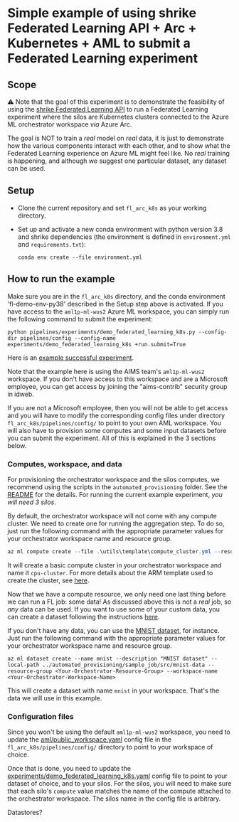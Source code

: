 # Simple example of using shrike Federated Learning API + Arc + Kubernetes + AML to submit a Federated Learning experiment

## Scope
:warning:
Note that the goal of this experiment is to demonstrate the feasibility of using the [shrike Federated Learning API](https://shrike-docs.com/pipeline/federated-learning-doc/) to run a Federated Learning experiment where the silos are Kubernetes clusters connected to the Azure ML orchestrator workspace _via_ Azure Arc. 

The goal is NOT to train a _real_ model on _real_ data, it is just to demonstrate how the various components interact with each other, and to show what the Federated Learning experience on Azure ML might feel like. No _real_ training is happening, and although we suggest one particular dataset, any dataset can be used.

## Setup

- Clone the current repository and set `fl_arc_k8s` as your working directory.
- Set up and activate a new conda environment with python version 3.8 and shrike dependencies (the environment is defined in `environment.yml` and `requirements.txt`):

  `conda env create --file environment.yml`

## How to run the example

Make sure you are in the `fl_arc_k8s` directory, and the conda environment 'fl-demo-env-py38' described in the Setup step above is activated. If you have access to the `aml1p-ml-wus2` Azure ML workspace, you can simply run the following command to submit the experiment:

```
python pipelines/experiments/demo_federated_learning_k8s.py --config-dir pipelines/config --config-name experiments/demo_federated_learning_k8s +run.submit=True
```

Here is an [example successful experiment](https://ml.azure.com/runs/7d2e979a-0785-4ff0-a5d0-b1d43f6c8467?wsid=/subscriptions/48bbc269-ce89-4f6f-9a12-c6f91fcb772d/resourcegroups/aml1p-rg/workspaces/aml1p-ml-wus2&tid=72f988bf-86f1-41af-91ab-2d7cd011db47#).

Note that the example here is using the AIMS team's `aml1p-ml-wus2` workspace. If you don't have access to this workspace and are a Microsoft employee, you can get access by joining the "aims-contrib" security group in idweb.

If you are not a Microsoft employee, then you will not be able to get access and you will have to modify the corresponding config files under directory `fl_arc_k8s/pipelines/config/` to point to your own AML workspace. You will also have to provision some computes and some input datasets before you can submit the experiment. All of this is explained in the 3 sections below.

### Computes, workspace, and data
For provisioning the orchestrator workspace and the silos computes, we recommend using the scripts in the `automated_provisioning` folder. See the [README](../automated_provisioning/README.md) for the details. For running the current example experiment, _you will need 3 silos_.

By default, the orchestrator workspace will not come with any compute cluster. We need to create one for  running the aggregation step. To do so, just run the following command with the appropriate parameter values for your orchestrator workspace name and resource group.

```ps1
az ml compute create --file .\utils\template\compute_cluster.yml --resource-group <Your-Orchestrator-Resource-Group> --workspace-name <Your-Orchestrator-Workspace-Name>
```

It will create a basic compute cluster in your orchestrator workspace and name it `cpu-cluster`. For more details about the ARM template used to create the cluster, see [here](https://docs.microsoft.com/en-us/azure/machine-learning/how-to-create-attach-compute-cluster?tabs=azure-cli#create).

Now that we have a compute resource, we only need one last thing before we can run a FL job: some data! As discussed above this is not a _real_ job, so _any_ data can be used. If you want to use some of your custom data, you can create a dataset following the instructions [here](https://docs.microsoft.com/en-us/azure/machine-learning/v1/how-to-create-register-datasets).

If you don't have any data, you can use the [MNIST dataset](https://en.wikipedia.org/wiki/MNIST_database), for instance. Just run the following command with the appropriate parameter values for your orchestrator workspace name and resource group.

```
az ml dataset create --name mnist --description "MNIST dataset" --local-path ../automated_provisioning/sample_job/src/mnist-data --resource-group <Your-Orchestrator-Resource-Group> --workspace-name <Your-Orchestrator-Workspace-Name>
```

This will create a dataset with name `mnist` in your workspace. That's the data we will use in this example.

### Configuration files
Since you won't be using the default `aml1p-ml-wus2` workspace, you need to update the [aml/public_workspace.yaml](./pipelines/config/aml/public_workspace.yaml) config file in the `fl_arc_k8s/pipelines/config/` directory to point to your workspace of choice.

Once that is done, you need to update the [experiments/demo_federated_learning_k8s.yaml](./pipelines/config/experiments/demo_federated_learning_k8s.yaml) config file to point to your dataset of choice, and to your silos. For the silos, you will need to make sure that each silo's `compute` value matches the name of the compute attached to the orchestrator workspace. The silos name in the config file is arbitrary.

Datastores?